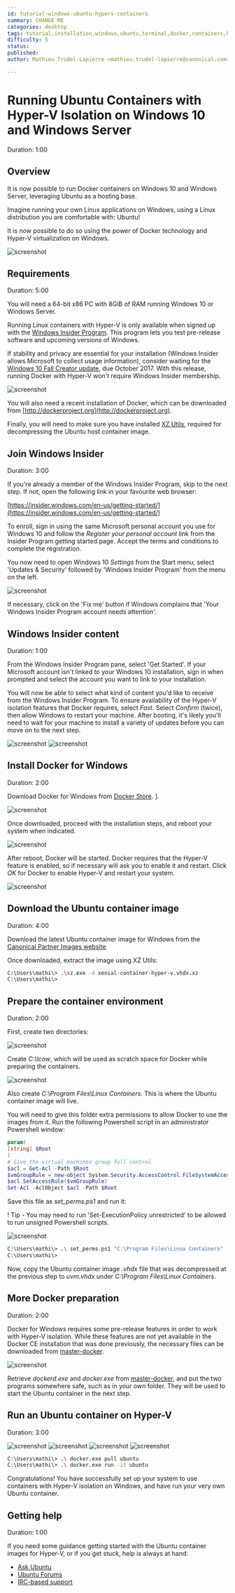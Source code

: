```yaml
---
id: tutorial-windows-ubuntu-hyperv-containers
summary: CHANGE ME
categories: desktop
tags: tutorial,installation,windows,ubuntu,terminal,docker,containers,hyper-v
difficulty: 5
status: 
published: 
author: Mathieu Trudel-Lapierre <mathieu.trudel-lapierre@canonical.com>

---
```


# Running Ubuntu Containers with Hyper-V Isolation on Windows 10 and Windows Server
Duration: 1:00

## Overview

It is now possible to run Docker containers on Windows 10 and Windows Server, leveraging Ubuntu as a hosting base.

Imagine running your own Linux applications on Windows, using a Linux
distribution you are comfortable with: Ubuntu!

It is now possible to do so using the power of Docker technology and Hyper-V virtualization on Windows.

![screenshot](https://assets.ubuntu.com/v1/86b2a146-win10-ubuntu-startmenu.png)


## Requirements
Duration: 5:00

You will need a 64-bit x86 PC with 8GiB of RAM running Windows 10 or Windows Server.

Running Linux containers with Hyper-V is only available when signed up with the [Windows Insider Program][windowsinsider]. This program lets you test pre-release software and upcoming versions of Windows.

If stability and privacy are essential for your installation (Windows Insider allows Microsoft to collect usage information), consider waiting for the [Windows 10 Fall Creator update][win10fall], due October 2017. With this release, running Docker with Hyper-V won't require Windows Insider membership.

![screenshot](https://assets.ubuntu.com/v1/da4c0355-win10-ubuntu-insider.png)

You will also need a recent installation of Docker, which can be downloaded from [http://dockerproject.org](http://dockerproject.org).

Finally, you will need to make sure you have installed [XZ Utils](https://tukaani.org/xz/), required for decompressing the Ubuntu host container image.

## Join Windows Insider
Duration: 3:00

If you're already a member of the Windows Insider Program, skip to the next step. If not, open the following link in your favourite web browser:

[https://insider.windows.com/en-us/getting-started/](https://insider.windows.com/en-us/getting-started/)

To enroll, sign in using the same Microsoft personal account you use for Windows 10 and follow the *Register your personal account* link from the Insider Program getting started page. Accept the terms and conditions to complete the registration.

You now need to open Windows 10 *Settings* from the Start menu, select 'Updates & Security' followed by 'Windows Insider Program' from the menu on the left.

![screenshot](https://assets.ubuntu.com/v1/c4ad72ed-win10-ubuntu-settings.png)

If necessary, click on the 'Fix me' button if Windows complains that 'Your Windows Insider Program account needs attention'.

## Windows Insider content
Duration: 1:00

From the Windows Insider Program pane, select 'Get Started'. If your Microsoft account isn't linked to your Windows 10 installation, sign in when prompted and select the account you want to link to your installation.

You will now be able to select what kind of content you'd like to receive from the Windows Insider Program. To ensure availability of the Hyper-V isolation features that Docker requires, select *Fast*. Select *Confirm* (twice), then allow Windows to restart your machine. After booting, it's likely you'll need to wait for your machine to install a variety of updates before you can move on to the next step.
 
![screenshot](https://assets.ubuntu.com/v1/35588b47-win10-ubuntu-content.png) 
![screenshot](desktop-insider.png)

## Install Docker for Windows
Duration: 2:00

Download Docker for Windows from [Docker Store](https://store.docker.com/editions/community/docker-ce-desktop-windows).
].

![screenshot](install-docker.png)

Once downloaded, proceed with the installation steps, and reboot your system when indicated.

![screenshot](installing-docker.png)

After reboot, Docker will be started. Docker requires that the Hyper-V feature is enabled, so if necessary will ask you to enable it and restart. Click *OK* for Docker to enable Hyper-V and restart your system.

![screenshot](enabling-hyperv.png)

## Download the Ubuntu container image
Duration: 4:00

Download the latest Ubuntu container image for Windows from the [Canonical Partner Images website](https://partner-images.canonical.com/hyper-v/linux-containers/xenial/current/)

Once downloaded, extract the image using XZ Utils:
```bash
C:\Users\mathi\> .\xz.exe -d xenial-container-hyper-v.vhdx.xz
C:\Users\mathi\>
```

## Prepare the container environment
Duration: 2:00

First, create two directories:

![screenshot](create-folder.png)

Create *C:\lcow*, which will be used as scratch space for Docker while preparing the containers.

![screenshot](create-lcow-folder.png)

Also create *C:\Program Files\Linux Containers*. This is where the Ubuntu container image will live.

You will need to give this folder extra permissions to allow Docker to use the images from it.  Run the following Powershell script in an administrator Powershell window:

```powershell
param(
[string] $Root
)
# Give the virtual machines group full control
$acl = Get-Acl -Path $Root
$vmGroupRule = new-object System.Security.AccessControl.FileSystemAccessRule("NT VIRTUAL MACHINE\Virtual Machines", "FullControl","ContainerInherit,ObjectInherit", "None", "Allow")
$acl.SetAccessRule($vmGroupRule)
Set-Acl -AclObject $acl -Path $Root
```

Save this file as *set_perms.ps1* and run it:

! Tip - You may need to run 'Set-ExecutionPolicy unrestricted' to be allowed to run unsigned Powershell scripts.

![screenshot](ps-executionpolicy.png)

```bash
C:\Users\mathi\> .\ set_perms.ps1 "C:\Program Files\Linux Containers"
C:\Users\mathi\>
```

Now, copy the Ubuntu container image *.vhdx* file that was decompressed at the previous step to *uvm.vhdx* under *C:\Program Files\Linux Containers*.


## More Docker preparation
Duration: 2:00

Docker for Windows requires some pre-release features in order to work with Hyper-V isolation. While these features are not yet available in the Docker CE installation that was done previously, the necessary files can be downloaded from [master-docker](https://master.dockerproject.org).

![screenshot](docker-master.png)

Retrieve *dockerd.exe* and *docker.exe* from [master-docker](https://master.dockerproject.org), and put the two programs somewhere safe, such as in your own folder. They will be used to start the Ubuntu container in the next step.


## Run an Ubuntu container on Hyper-V
Duration: 3:00

![screenshot](docker-pull-ubuntu.png)
![screenshot](docker-pull-ubuntu-progress.png)
![screenshot](docker-pull-ubuntu-progress2.png)
![screenshot](docker-run-it-ubuntu.png)

```bash
C:\Users\mathi\> .\ docker.exe pull ubuntu
C:\Users\mathi\> .\ docker.exe run -it ubuntu
```

Congratulations! You have successfully set up your system to use containers with Hyper-V isolation on Windows, and have run your very own Ubuntu container.

## Getting help
Duration: 1:00

If you need some guidance getting started with the Ubuntu container images for Hyper-V, or if you get stuck, help is always at hand:

* [Ask Ubuntu][askubuntu]
* [Ubuntu Forums][forums]
* [IRC-based support][ubuntuirc]

<!-- LINKS -->
[msubuntu]: https://www.microsoft.com/en-us/store/p/ubuntu/9nblggh4msv6
[getstartedcli]: https://help.ubuntu.com/community/UsingTheTerminal
[windowsinsider]: https://insider.windows.com/en-us/
[storelink]: ms-windows-store://pdp/?productid=9NBLGGH4MSV6&referrer=unistoreweb&scenario=click&webig=11a9a85f-44f0-4cf5-ac1f-d9e148f2c23b&muid=01A3F9D8DEC2605B1426F331DF03617B
[win10fall]: https://www.microsoft.com/en-us/windows/upcoming-features
[commdocs]: https://help.ubuntu.com/community/UsingTheTerminal
[askubuntu]: https://askubuntu.com/
[forums]: https://ubuntuforums.org/
[ubuntuirc]: https://wiki.ubuntu.com/IRC/ChannelList
